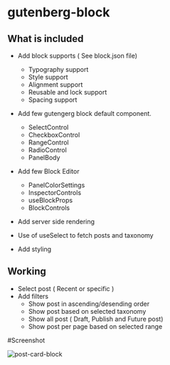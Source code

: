 # gutenberg-block

## What is included
- Add block supports ( See block.json file)
  - Typography support
  - Style support
  - Alignment support
  - Reusable and lock support
  - Spacing support

- Add few gutengerg block default component.
  - SelectControl
  - CheckboxControl
  - RangeControl
  - RadioControl
  - PanelBody

- Add few Block Editor
  - PanelColorSettings
  - InspectorControls
  - useBlockProps
  - BlockControls

- Add server side rendering
- Use of useSelect to fetch posts and taxonomy
- Add styling

## Working
- Select post ( Recent or specific )
- Add filters
  - Show post in ascending/desending order
  - Show post based on selected taxonomy
  - Show all post ( Draft, Publish and Future post)
  - Show post per page based on selected range

#Screenshot

![post-card-block](https://user-images.githubusercontent.com/86941664/174721768-755050a9-0cbe-49e8-a238-55ca0c4f50f9.png)
